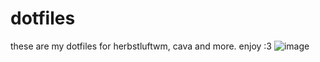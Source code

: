 # dotfiles
these are my dotfiles for herbstluftwm, cava and more. enjoy :3
![image](https://0x0.st/8Mwj.png)
